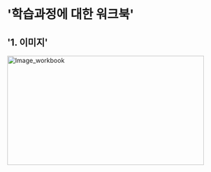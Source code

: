'학습과정에 대한 워크북'  
=====  

'1. 이미지'  
-----  
<img src="https://user-images.githubusercontent.com/66001539/131393258-14d06398-1bb1-45df-95f3-1f52244c9508.png" width="450px" height="250px" title="px(픽셀) 크기 설정" alt="Image_workbook"></img><br/>  
